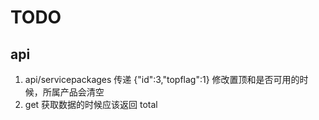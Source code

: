 # TODO

## api
1. api/servicepackages
传递 {"id":3,"topflag":1} 修改置顶和是否可用的时候，所属产品会清空
2. get 获取数据的时候应该返回 total